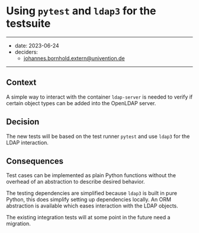 # Using `pytest` and `ldap3` for the testsuite

---

- date: 2023-06-24
- deciders:
  - johannes.bornhold.extern@univention.de

---


## Context

A simple way to interact with the container `ldap-server` is needed to verify if
certain object types can be added into the OpenLDAP server.


## Decision

The new tests will be based on the test runner `pytest` and use `ldap3` for the
LDAP interaction.


## Consequences

Test cases can be implemented as plain Python functions without the overhead of
an abstraction to describe desired behavior.

The testing dependencies are simplified because `ldap3` is built in pure Python,
this does simplify setting up dependencies locally. An ORM abstraction is
available which eases interaction with the LDAP objects.

The existing integration tests will at some point in the future need a migration.
